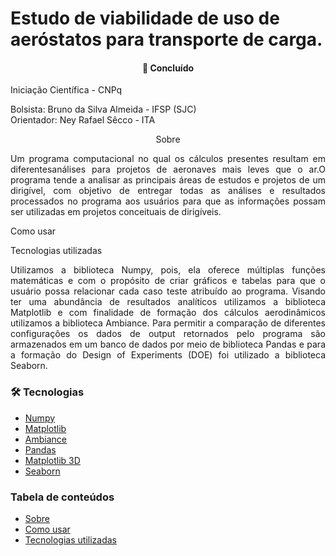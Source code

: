 # Estudo de viabilidade de uso de aeróstatos para transporte de carga.

<h4 align="center"> 
  🚀 Concluído 
</h4>

Iniciação Científica - CNPq

Bolsista: Bruno da Silva Almeida - IFSP (SJC)  
Orientador: Ney Rafael Sêcco - ITA 
<p></p>

<p align="center">Sobre </p>

<p align="justify">Um programa computacional no qual os cálculos presentes resultam em diferentesanálises para projetos de aeronaves mais leves que o ar.O programa tende a analisar as principais áreas de estudos e projetos de um dirigível, com objetivo de entregar todas as análises e resultados processados no programa aos usuários para que as informações possam ser utilizadas em projetos conceituais de dirigíveis.</p>

<p>Como usar </p>

<p>Tecnologias utilizadas</p>

<p align="justify"> Utilizamos a biblioteca Numpy, pois, ela oferece múltiplas funções matemáticas e com o propósito de criar gráficos e tabelas para que o usuário possa relacionar cada caso teste atribuído ao programa. Visando ter uma abundância de resultados analíticos utilizamos a biblioteca Matplotlib e com finalidade de formação dos cálculos aerodinâmicos utilizamos a biblioteca Ambiance. Para permitir a comparação de diferentes configurações os dados de output retornados pelo programa são armazenados em um banco de dados por meio de biblioteca Pandas e para a formação do Design of Experiments (DOE) foi utilizado a biblioteca Seaborn. </p>

### 🛠 Tecnologias

* [Numpy](https://numpy.org/)
* [Matplotlib](https://matplotlib.org/)
* [Ambiance](https://pypi.org/project/ambiance/)
* [Pandas](https://pandas.pydata.org/)
* [Matplotlib 3D](https://matplotlib.org/stable/tutorials/toolkits/mplot3d.html)
* [Seaborn](https://seaborn.pydata.org/)

### Tabela de conteúdos

<!--ts-->

   * [Sobre](#Sobre)
   * [Como usar](#como-usar)
   * [Tecnologias utilizadas](#tecnologias-utilizadas)
      
<!--te-->
